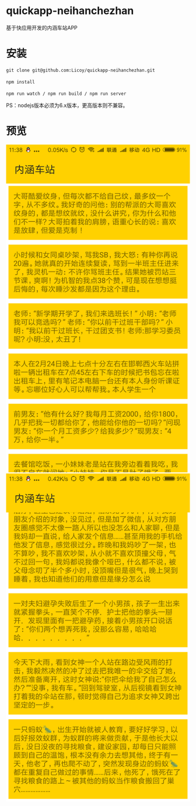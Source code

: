# quickapp-neihanchezhan
基于快应用开发的内涵车站APP

# 安装
```
git clone git@github.com:Licoy/quickapp-neihanchezhan.git

npm install

npm run watch / npm run build / npm run server
```
PS：nodejs版本必须为6.x版本，更高版本则不兼容。

# 预览
![](https://github.com/Licoy/quickapp-neihanchezhan/blob/master/src/img/1.png?raw=true)
![](https://github.com/Licoy/quickapp-neihanchezhan/blob/master/src/img/2.png?raw=true)